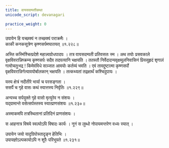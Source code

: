 ```yaml
---
title: वायसदम्पतीकथा
unicode_script: devanagari

practice_weight: 0
---
```


उपायेन हि यच्छक्यं न तच्छक्यं पराक्रमैः ।  
काकी कनकसूत्रेण कृष्णसर्पमघातयत् ॥१.२२८॥

अस्ति कस्मिंश्चित्प्रदेशे महान्न्यग्रोधपादपः । तत्र वायसदम्पती प्रतिवसतः स्म । अथ तयोः प्रसवकाले वृक्षविवरान्निष्क्रम्य कृष्णसर्पः सदैव तदपत्यानि भक्षयति । ततस्तौ निर्वेदादन्यवृक्षमूलनिवासिनं प्रियसुहृदं शृगालं गत्वोचतुःभद्र ! किमेवंविधे सञ्जात आवयोः कर्तव्यं भवति । एवं तावद्दुष्टात्मा कृष्णसर्पो वृक्षविवरान्निर्गत्यावयोर्बालकान् भक्षयति । तत्कथ्यतां तद्रक्षार्थं कश्चिदुपायः ।  

यस्य क्षेत्रं नदीतीरे भार्या च परसङ्गता ।  
ससर्पे च गृहे वासः कथं स्यात्तस्य निर्वृतिः ॥१.२२९॥

अन्यच्च
सर्पयुक्ते गृहे वासो मृत्युरेव न संशयः ।  
यद्ग्रामान्ते वसेत्सर्पस्तस्य स्यात्प्राणसंशयः ॥१.२३०॥

अस्माकमपि तत्रस्थितानां प्रतिदिनं प्राणसंशयः ।  

स आहनात्र विषये स्वल्पोऽपि विषादः कार्यः । नूनं स लुब्धो नोपायमन्तरेण वध्यः स्यात् ।  

उपायेन जयो यादृग्रिपोस्तादृङ्न हेतिभिः ।  
उपायज्ञोऽल्पकायोऽपि न शूरैः परिभूयते ॥१.२३१॥
